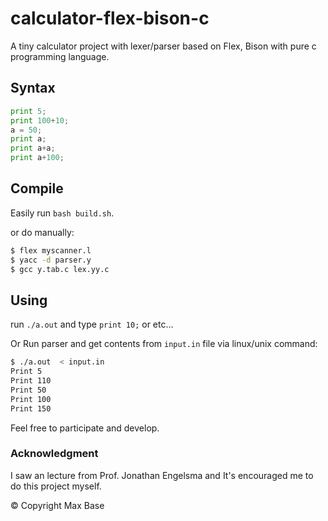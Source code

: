 # calculator-flex-bison-c

A tiny calculator project with lexer/parser based on Flex, Bison with pure c programming language.

## Syntax

```python
print 5;
print 100+10;
a = 50;
print a;
print a+a;
print a+100;
```

## Compile

Easily run `bash build.sh`.

or do manually:

```bash
$ flex myscanner.l
$ yacc -d parser.y
$ gcc y.tab.c lex.yy.c
```

## Using

run `./a.out` and type `print 10;` or etc...

Or Run parser and get contents from `input.in` file via linux/unix command:

```bash
$ ./a.out  < input.in
Print 5
Print 110
Print 50
Print 100
Print 150
```

Feel free to participate and develop.

### Acknowledgment

I saw an lecture from Prof. Jonathan Engelsma and It's encouraged me to do this project myself.

© Copyright Max Base
